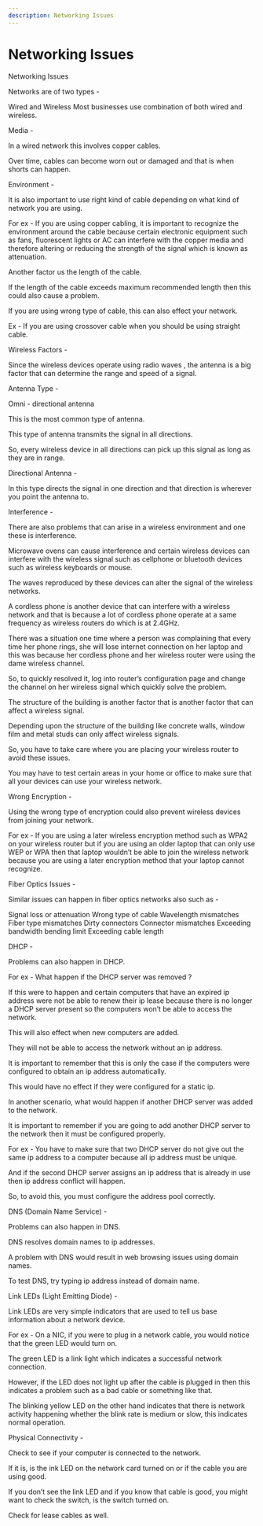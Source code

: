 ```yaml
---
description: Networking Issues
---
```


# Networking Issues

Networking Issues

Networks are of two types -

Wired and Wireless Most businesses use combination of both wired and wireless.

Media -

In a wired network this involves copper cables.

Over time, cables can become worn out or damaged and that is when shorts can happen.

Environment -

It is also important to use right kind of cable depending on what kind of network you are using.

For ex - If you are using copper cabling, it is important to recognize the environment around the cable because certain electronic equipment such as fans, fluorescent lights or AC can interfere with the copper media and therefore altering or reducing the strength of the signal which is known as attenuation.

Another factor us the length of the cable.

If the length of the cable exceeds maximum recommended length then this could also cause a problem.

If you are using wrong type of cable, this can also effect your network.

Ex - If you are using crossover cable when you should be using straight cable.

Wireless Factors -

Since the wireless devices operate using radio waves , the antenna is a big factor that can determine the range and speed of a signal.

Antenna Type -

Omni - directional antenna

This is the most common type of antenna.

This type of antenna transmits the signal in all directions.

So, every wireless device in all directions can pick up this signal as long as they are in range.

Directional Antenna -

In this type directs the signal in one direction and that direction is wherever you point the antenna to.

Interference -

There are also problems that can arise in a wireless environment and one these is interference.

Microwave ovens can cause interference and certain wireless devices can interfere with the wireless signal such as cellphone or bluetooth devices such as wireless keyboards or mouse.

The waves reproduced by these devices can alter the signal of the wireless networks.

A cordless phone is another device that can interfere with a wireless network and that is because a lot of cordless phone operate at a same frequency as wireless routers do which is at 2.4GHz.

There was a situation one time where a person was complaining that every time her phone rings, she will lose internet connection on her laptop and this was because her cordless phone and her wireless router were using the dame wireless channel.

So, to quickly resolved it, log into router’s configuration page and change the channel on her wireless signal which quickly solve the problem.

The structure of the building is another factor that is another factor that can affect a wireless signal.

Depending upon the structure of the building like concrete walls, window film and metal studs can only affect wireless signals.

So, you have to take care where you are placing your wireless router to avoid these issues.

You may have to test certain areas in your home or office to make sure that all your devices can use your wireless network.

Wrong Encryption -

Using the wrong type of encryption could also prevent wireless devices from joining your network.

For ex - If you are using a later wireless encryption method such as WPA2 on your wireless router but if you are using an older laptop that can only use WEP or WPA then that laptop wouldn’t be able to join the wireless network because you are using a later encryption method that your laptop cannot recognize.

Fiber Optics Issues -

Similar issues can happen in fiber optics networks also such as -

Signal loss or attenuation Wrong type of cable Wavelength mismatches Fiber type mismatches Dirty connectors Connector mismatches Exceeding bandwidth bending limit Exceeding cable length

DHCP -

Problems can also happen in DHCP.

For ex - What happen if the DHCP server was removed ?

If this were to happen and certain computers that have an expired ip address were not be able to renew their ip lease because there is no longer a DHCP server present so the computers won’t be able to access the network.

This will also effect when new computers are added.

They will not be able to access the network without an ip address.

It is important to remember that this is only the case if the computers were configured to obtain an ip address automatically.

This would have no effect if they were configured for a static ip.

In another scenario, what would happen if another DHCP server was added to the network.

It is important to remember if you are going to add another DHCP server to the network then it must be configured properly.

For ex - You have to make sure that two DHCP server do not give out the same ip address to a computer because all ip address must be unique.

And if the second DHCP server assigns an ip address that is already in use then ip address conflict will happen.

So, to avoid this, you must configure the address pool correctly.

DNS \(Domain Name Service\) -

Problems can also happen in DNS.

DNS resolves domain names to ip addresses.

A problem with DNS would result in web browsing issues using domain names.

To test DNS, try typing ip address instead of domain name.

Link LEDs \(Light Emitting Diode\) -

Link LEDs are very simple indicators that are used to tell us base information about a network device.

For ex - On a NIC, if you were to plug in a network cable, you would notice that the green LED would turn on.

The green LED is a link light which indicates a successful network connection.

However, if the LED does not light up after the cable is plugged in then this indicates a problem such as a bad cable or something like that.

The blinking yellow LED on the other hand indicates that there is network activity happening whether the blink rate is medium or slow, this indicates normal operation.

Physical Connectivity -

Check to see if your computer is connected to the network.

If it is, is the ink LED on the network card turned on or if the cable you are using good.

If you don’t see the link LED and if you know that cable is good, you might want to check the switch, is the switch turned on.

Check for lease cables as well.

